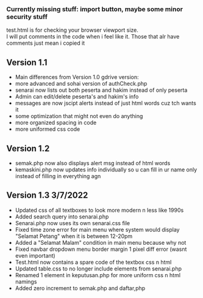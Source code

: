 ### Currently missing stuff: import button, maybe some minor security stuff

test.html is for checking your browser viewport size.  
I will put comments in the code when i feel like it. Those that alr have comments just mean i copied it

## Version 1.1  
- Main differences from Version 1.0 gdrive version:  
- more advanced and sohai version of authCheck.php  
- senarai now lists out both peserta and hakim instead of only peserta  
- Admin can edit/delete peserta's and hakim's info  
- messages are now jscipt alerts instead of just html words cuz tch wants it  
- some optimization that might not even do anything  
- more organized spacing in code  
- more uniformed css code  

## Version 1.2  
- semak.php now also displays alert msg instead of html words  
- kemaskini.php now updates info individually so u can fill in ur name only instead of filling in everything agn

## Version 1.3 3/7/2022
- Updated css of all textboxes to look more modern n less like 1990s
- Added search query into senarai.php
- Senarai.php now uses its own senarai.css file
- Fixed time zone error for main menu where system would display "Selamat Petang" when it is between 12-20pm
- Added a "Selamat Malam" condition in main menu because why not
- Fixed navbar dropdown menu border margin 1 pixel diff error (wasnt even important)
- Test.html now contains a spare code of the textbox css n html
- Updated table.css to no longer include elements from senarai.php
- Renamed 1 element in keputusan.php for more uniform css n html namings
- Added zero increment to semak.php and daftar,php

